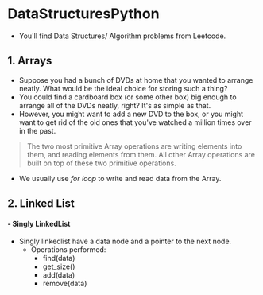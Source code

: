 # DataStructuresPython
- You'll find Data Structures/ Algorithm problems from Leetcode.

## 1. Arrays
- Suppose you had a bunch of DVDs at home that you wanted to arrange neatly. What would be the ideal choice for storing such a thing? <br>
- You could find a cardboard box (or some other box) big enough to arrange all of the DVDs neatly, right? It's as simple as that. <br>
- However, you might want to add a new DVD to the box, or you might want to get rid of the old ones that you've watched a million times over in the past. <br>


> The two most primitive Array operations are writing elements into them, and reading elements from them. All other Array operations are built on top of these two primitive operations. <br>


* We usually use _for loop_ to write and read data from the Array. <br>

## 2. Linked List
#### - Singly LinkedList <br>
   - Singly linkedlist have a data node and a pointer to the next node. <br>
        * Operations performed: <br>
 	        - find(data) <br>
            - get_size() <br>
            - add(data) <br>
            - remove(data)
